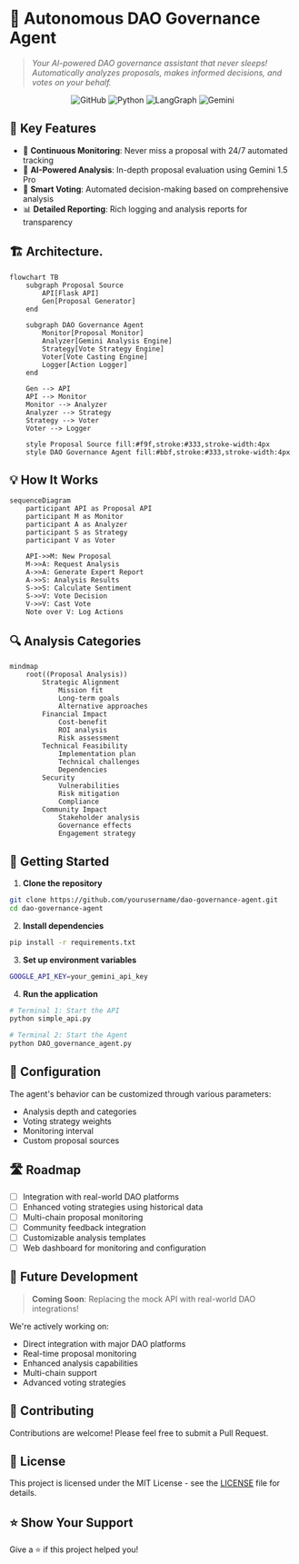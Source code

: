 # 🤖 Autonomous DAO Governance Agent

> *Your AI-powered DAO governance assistant that never sleeps! Automatically analyzes proposals, makes informed decisions, and votes on your behalf.*

<div align="center">

![GitHub](https://img.shields.io/github/license/yourusername/dao-governance-agent)
![Python](https://img.shields.io/badge/python-v3.8+-blue.svg)
![LangGraph](https://img.shields.io/badge/LangGraph-Enabled-green)
![Gemini](https://img.shields.io/badge/Gemini%201.5%20Pro-Powered-blueviolet)

</div>

## 🌟 Key Features

- 🔄 **Continuous Monitoring**: Never miss a proposal with 24/7 automated tracking
- 🧠 **AI-Powered Analysis**: In-depth proposal evaluation using Gemini 1.5 Pro
- 🎯 **Smart Voting**: Automated decision-making based on comprehensive analysis
- 📊 **Detailed Reporting**: Rich logging and analysis reports for transparency

## 🏗️ Architecture.

```mermaid
flowchart TB
    subgraph Proposal Source
        API[Flask API]
        Gen[Proposal Generator]
    end
    
    subgraph DAO Governance Agent
        Monitor[Proposal Monitor]
        Analyzer[Gemini Analysis Engine]
        Strategy[Vote Strategy Engine]
        Voter[Vote Casting Engine]
        Logger[Action Logger]
    end
    
    Gen --> API
    API --> Monitor
    Monitor --> Analyzer
    Analyzer --> Strategy
    Strategy --> Voter
    Voter --> Logger
    
    style Proposal Source fill:#f9f,stroke:#333,stroke-width:4px
    style DAO Governance Agent fill:#bbf,stroke:#333,stroke-width:4px
```

## 💡 How It Works

```mermaid
sequenceDiagram
    participant API as Proposal API
    participant M as Monitor
    participant A as Analyzer
    participant S as Strategy
    participant V as Voter
    
    API->>M: New Proposal
    M->>A: Request Analysis
    A->>A: Generate Expert Report
    A->>S: Analysis Results
    S->>S: Calculate Sentiment
    S->>V: Vote Decision
    V->>V: Cast Vote
    Note over V: Log Actions
```

## 🔍 Analysis Categories

```mermaid
mindmap
    root((Proposal Analysis))
        Strategic Alignment
            Mission fit
            Long-term goals
            Alternative approaches
        Financial Impact
            Cost-benefit
            ROI analysis
            Risk assessment
        Technical Feasibility
            Implementation plan
            Technical challenges
            Dependencies
        Security
            Vulnerabilities
            Risk mitigation
            Compliance
        Community Impact
            Stakeholder analysis
            Governance effects
            Engagement strategy
```

## 🚀 Getting Started

1. **Clone the repository**
```bash
git clone https://github.com/yourusername/dao-governance-agent.git
cd dao-governance-agent
```

2. **Install dependencies**
```bash
pip install -r requirements.txt
```

3. **Set up environment variables**
```bash
GOOGLE_API_KEY=your_gemini_api_key
```

4. **Run the application**
```bash
# Terminal 1: Start the API
python simple_api.py

# Terminal 2: Start the Agent
python DAO_governance_agent.py
```

## 📝 Configuration

The agent's behavior can be customized through various parameters:

- Analysis depth and categories
- Voting strategy weights
- Monitoring interval
- Custom proposal sources

## 🛣️ Roadmap

- [ ] Integration with real-world DAO platforms
- [ ] Enhanced voting strategies using historical data
- [ ] Multi-chain proposal monitoring
- [ ] Community feedback integration
- [ ] Customizable analysis templates
- [ ] Web dashboard for monitoring and configuration

## 🔮 Future Development

> **Coming Soon**: Replacing the mock API with real-world DAO integrations! 

We're actively working on:
- Direct integration with major DAO platforms
- Real-time proposal monitoring
- Enhanced analysis capabilities
- Multi-chain support
- Advanced voting strategies

## 🤝 Contributing

Contributions are welcome! Please feel free to submit a Pull Request.

## 📄 License

This project is licensed under the MIT License - see the [LICENSE](license) file for details.

## ⭐ Show Your Support

Give a ⭐️ if this project helped you!

